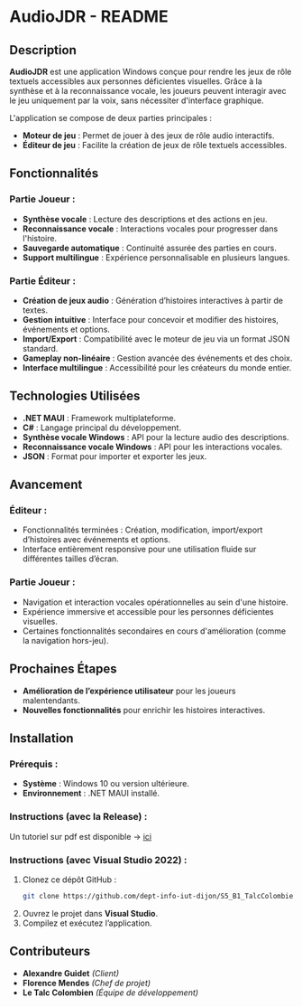 # AudioJDR - README

## Description
**AudioJDR** est une application Windows conçue pour rendre les jeux de rôle textuels accessibles aux personnes déficientes visuelles. Grâce à la synthèse et à la reconnaissance vocale, les joueurs peuvent interagir avec le jeu uniquement par la voix, sans nécessiter d'interface graphique.

L'application se compose de deux parties principales :
- **Moteur de jeu** : Permet de jouer à des jeux de rôle audio interactifs.
- **Éditeur de jeu** : Facilite la création de jeux de rôle textuels accessibles.

## Fonctionnalités

### Partie Joueur :
- **Synthèse vocale** : Lecture des descriptions et des actions en jeu.
- **Reconnaissance vocale** : Interactions vocales pour progresser dans l'histoire.
- **Sauvegarde automatique** : Continuité assurée des parties en cours.
- **Support multilingue** : Expérience personnalisable en plusieurs langues.

### Partie Éditeur :
- **Création de jeux audio** : Génération d’histoires interactives à partir de textes.
- **Gestion intuitive** : Interface pour concevoir et modifier des histoires, événements et options.
- **Import/Export** : Compatibilité avec le moteur de jeu via un format JSON standard.
- **Gameplay non-linéaire** : Gestion avancée des événements et des choix.
- **Interface multilingue** : Accessibilité pour les créateurs du monde entier.

## Technologies Utilisées
- **.NET MAUI** : Framework multiplateforme.
- **C#** : Langage principal du développement.
- **Synthèse vocale Windows** : API pour la lecture audio des descriptions.
- **Reconnaissance vocale Windows** : API pour les interactions vocales.
- **JSON** : Format pour importer et exporter les jeux.

## Avancement

### Éditeur :
- Fonctionnalités terminées : Création, modification, import/export d’histoires avec événements et options.
- Interface entièrement responsive pour une utilisation fluide sur différentes tailles d’écran.

### Partie Joueur :
- Navigation et interaction vocales opérationnelles au sein d'une histoire.
- Expérience immersive et accessible pour les personnes déficientes visuelles.
- Certaines fonctionnalités secondaires en cours d'amélioration (comme la navigation hors-jeu).

## Prochaines Étapes
- **Amélioration de l’expérience utilisateur** pour les joueurs malentendants.
- **Nouvelles fonctionnalités** pour enrichir les histoires interactives.

## Installation

### Prérequis :
- **Système** : Windows 10 ou version ultérieure.
- **Environnement** : .NET MAUI installé.

### Instructions (avec la Release) :
Un tutoriel sur pdf est disponible -> [ici](./AudioJDRpdf)

### Instructions (avec Visual Studio 2022) :
1. Clonez ce dépôt GitHub :
   ```bash
   git clone https://github.com/dept-info-iut-dijon/S5_B1_TalcColombien.git
   ```
2. Ouvrez le projet dans **Visual Studio**.
3. Compilez et exécutez l’application.

## Contributeurs
- **Alexandre Guidet** *(Client)*
- **Florence Mendes** *(Chef de projet)*
- **Le Talc Colombien** *(Équipe de développement)*
